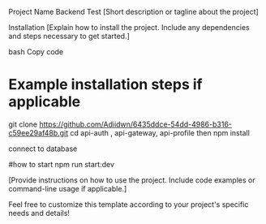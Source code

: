 Project Name
Backend Test
[Short description or tagline about the project]

Installation
[Explain how to install the project. Include any dependencies and steps necessary to get started.]

bash
Copy code
# Example installation steps if applicable
git clone https://github.com/Adiidwn/6435ddce-54dd-4986-b316-c59ee29af48b.git
cd api-auth , api-gateway, api-profile
then 
npm install

connect to database

#how to start
npm run start:dev

[Provide instructions on how to use the project. Include code examples or command-line usage if applicable.]


Feel free to customize this template according to your project's specific needs and details!
